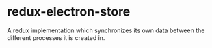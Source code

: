 # redux-electron-store

A redux implementation which synchronizes its own data between the different processes it is created in.
